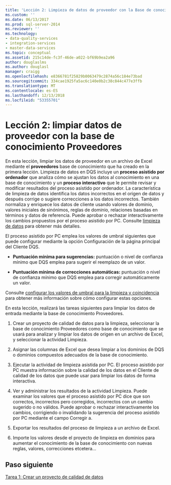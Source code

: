 ```yaml
---
title: 'Lección 2: Limpieza de datos de proveedor con la Base de conocimiento proveedores | Microsoft Docs'
ms.custom: ''
ms.date: 06/13/2017
ms.prod: sql-server-2014
ms.reviewer: ''
ms.technology:
- data-quality-services
- integration-services
- master-data-services
ms.topic: conceptual
ms.assetid: 215c14de-fc3f-46de-a022-bf69b9ea2a96
author: douglaslms
ms.author: douglasl
manager: craigg
ms.openlocfilehash: e8366781f25829b0063479c2874a56c184e73bad
ms.sourcegitcommit: 334cae1925fa5ac6c140e0b2c38c844c477e3ffb
ms.translationtype: MT
ms.contentlocale: es-ES
ms.lasthandoff: 12/13/2018
ms.locfileid: "53355701"
---
```

# <a name="lesson-2-cleansing-supplier-data-using-the-suppliers-knowledge-base"></a>Lección 2: limpiar datos de proveedor con la base de conocimiento Proveedores
  En esta lección, limpiar los datos de proveedor en un archivo de Excel mediante el **proveedores** base de conocimiento que ha creado en la primera lección. Limpieza de datos en DQS incluye un **proceso asistido por ordenador** que analiza cómo se ajustan los datos al conocimiento en una base de conocimiento y un **proceso interactivo** que le permite revisar y modificar resultados del proceso asistido por ordenador. La característica de limpieza de datos identifica los datos incorrectos en el origen de datos y después corrige o sugiere correcciones a los datos incorrectos. También normaliza y enriquece los datos de cliente usando valores de dominio, valores iniciales de sinónimos, reglas de dominio, relaciones basadas en términos y datos de referencia. Puede aprobar o rechazar interactivamente los cambios propuestos por el proceso asistido por PC. Consulte [limpieza de datos](https://msdn.microsoft.com/library/gg524800.aspx) para obtener más detalles.  
  
 El proceso asistido por PC emplea los valores de umbral siguientes que puede configurar mediante la opción Configuración de la página principal del Cliente DQS.  
  
-   **Puntuación mínima para sugerencias:** puntuación o nivel de confianza mínimo que DQS emplea para sugerir el reemplazo de un valor.  
  
-   **Puntuación mínima de correcciones automáticas:** puntuación o nivel de confianza mínimo que DQS emplea para corregir automáticamente un valor.  
  
 Consulte [configurar los valores de umbral para la limpieza y coincidencia](https://msdn.microsoft.com/library/hh510415.aspx) para obtener más información sobre cómo configurar estas opciones.  
  
 En esta lección, realizará las tareas siguientes para limpiar los datos de entrada mediante la base de conocimiento Proveedores.  
  
1.  Crear un proyecto de calidad de datos para la limpieza, seleccionar la base de conocimiento Proveedores como base de conocimiento que se usará para analizar y limpiar los datos de origen en un archivo de Excel, y seleccionar la actividad Limpieza.  
  
2.  Asignar las columnas de Excel que desea limpiar a los dominios de DQS o dominios compuestos adecuados de la base de conocimiento.  
  
3.  Ejecutar la actividad de limpieza asistida por PC. El proceso asistido por PC muestra información sobre la calidad de los datos en el Cliente de calidad de los datos que puede usar para limpiar los datos de forma interactiva.  
  
4.  Ver y administrar los resultados de la actividad Limpieza. Puede examinar los valores que el proceso asistido por PC dice que son correctos, incorrectos pero corregidos, incorrectos con un cambio sugerido o no válidos. Puede aprobar o rechazar interactivamente los cambios, corrigiendo o invalidando la sugerencia del proceso asistido por PC mediante el campo Corregir a.  
  
5.  Exportar los resultados del proceso de limpieza a un archivo de Excel.  
  
6.  Importe los valores desde el proyecto de limpieza en dominios para aumentar el conocimiento de la base de conocimiento con nuevas reglas, valores, correcciones etcetera...  
  
## <a name="next-step"></a>Paso siguiente  
 [Tarea 1: Crear un proyecto de calidad de datos](../../2014/tutorials/task-1-creating-a-data-quality-project.md)  
  
  
